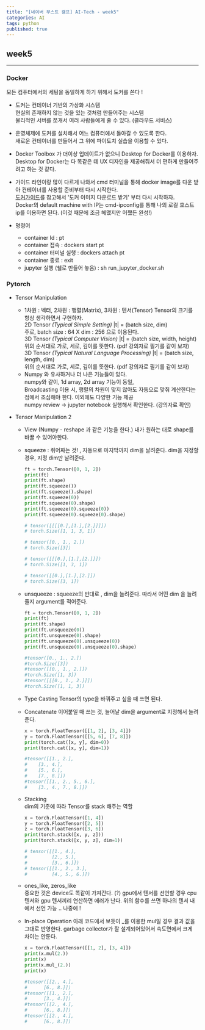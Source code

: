 ```yaml
---
title: "[네이버 부스트 캠프] AI-Tech - week5"
categories: AI
tags: python
published: true
---
```


## week5

---

### Docker

모든 컴퓨터에서의 세팅을 동일하게 하기 위해서 도커를 쓴다 !

- 도커는 컨테이너 기반의 가상화 시스템  
  현실의 존재하지 않는 것을 있는 것처럼 만들어주는 시스템  
  물리적인 서버를 쪼개서 여러 사람들에게 줄 수 있다. (클라우드 서비스)

- 운영체제에 도커를 설치해서 어느 컴퓨터에서 돌아갈 수 있도록 한다.  
  새로운 컨테이너를 만들어서 그 위에 파이토치 실습을 이용할 수 있다.

- Docker Toolbox 가 더이상 업데이트가 없으니 Desktop for Docker를 이용하자. Desktop for Docker는 다 똑같은 데 UX 디자인을 제공해줘서 더 편하게 만들어주려고 하는 것 같다.

- 가이드 라인이랑 많이 다르게 나와서 cmd 터미널을 통해 docker image를 다운 받아 컨테이너를 사용할 준비부터 다시 시작한다.  
  [도커가이드](https://github.com/deeplearningzerotoall/PyTorch/blob/master/docker_user_guide.md)를 참고해서 '도커 이미지 다운로드 받기' 부터 다시 시작하자.  
  Docker의 default machine with IP는 cmd-ipconfig를 통해 나의 로컬 호스트 ip를 이용하면 된다. (이것 때문에 조금 헤맸지만 어쨌든 완성!)

- 명령어
  - container Id : pt
  - container 접속 : dockers start pt
  - container 터미널 실행 : dockers attach pt
  - container 종료 : exit
  - jupyter 실행 (쉘로 만들어 놓음) : sh run_jupyter_docker.sh

### Pytorch

- Tensor Manipulation

  - 1차원 : 벡터, 2차원 : 행렬(Matrix), 3차원 : 텐서(Tensor)
    Tensor의 크기를 항상 생각하면서 구현하자.  
    2D Tensor _(Typical Simple Setting)_
    |t| = (batch size, dim)  
    주로, batch size : 64 X dim : 256 으로 이용된다.
    <br>
    3D Tensor _(Typical Computer Vision)_
    |t| = (batch size, width, height)  
    위의 순서대로 가로, 세로, 깊이를 뜻한다. (pdf 강의자료 필기를 같이 보자)
    <br>
    3D Tensor _(Typical Natural Language Processing)_
    |t| = (batch size, length, dim)  
    위의 순서대로 가로, 세로, 깊이를 뜻한다. (pdf 강의자료 필기를 같이 보자)
  - Numpy 와 유사하거나 더 나은 기능들이 있다.  
    numpy와 같이, 1d array, 2d array 기능이 동일,  
    Broadcasting 이용 시, 행렬의 차원이 맞지 않아도 자동으로 맞춰 계산한다는 점에서 조심해야 한다. 이외에도 다양한 기능 제공  
    numpy review -> jupyter notebook 실행해서 확인한다. (강의자료 확인)

- Tensor Manipulation 2

  - View (Numpy - reshape 과 같은 기능을 한다.) 내가 원하는 대로 shape를 바꿀 수 있어야한다.
  - squeeze : 쥐어짜는 것! , 자동으로 마지막까지 dim을 날려준다. dim을 지정할 경우, 지정 dim만 날려준다.

    ```python
    ft = torch.Tensor([0, 1, 2])
    print(ft)
    print(ft.shape)
    print(ft.squeeze())
    print(ft.squeeze().shape)
    print(ft.squeeze(0))
    print(ft.squeeze(0).shape)
    print(ft.squeeze(0).squeeze(0))
    print(ft.squeeze(0).squeeze(0).shape)

    # tensor([[[[0.],[1.],[2.]]]])
    # torch.Size([1, 1, 3, 1])

    # tensor([0., 1., 2.])
    # torch.Size([3])

    # tensor([[[0.],[1.],[2.]]])
    # torch.Size([1, 3, 1])

    # tensor([[0.],[1.],[2.]])
    # torch.Size([3, 1])
    ```

  - unsqueeze : squeeze의 반대로 , dim을 늘려준다. 따라서 어떤 dim 을 늘려줄지 argument를 적어준다.

    ```python
    ft = torch.Tensor([0, 1, 2])
    print(ft)
    print(ft.shape)
    print(ft.unsqueeze(0))
    print(ft.unsqueeze(0).shape)
    print(ft.unsqueeze(0).unsqueeze(0))
    print(ft.unsqueeze(0).unsqueeze(0).shape)

    #tensor([0., 1., 2.])
    #torch.Size([3])
    #tensor([[0., 1., 2.]])
    #torch.Size([1, 3])
    #tensor([[[0., 1., 2.]]])
    #torch.Size([1, 1, 3])
    ```

  - Type Casting
    Tensor의 type을 바꿔주고 싶을 때 쓰면 된다.

  - Concatenate
    이어붙일 때 쓰는 것, 늘어날 dim을 argument로 지정해서 늘려준다.

    ```python
    x = torch.FloatTensor([[1, 2], [3, 4]])
    y = torch.FloatTensor([[5, 6], [7, 8]])
    print(torch.cat([x, y], dim=0))
    print(torch.cat([x, y], dim=1))

    #tensor([[1., 2.],
    #    [3., 4.],
    #    [5., 6.],
    #    [7., 8.]])
    #tensor([[1., 2., 5., 6.],
    #    [3., 4., 7., 8.]])
    ```

  - Stacking  
    dim의 기준에 따라 Tensor를 stack 해주는 역할

    ```python
    x = torch.FloatTensor([1, 4])
    y = torch.FloatTensor([2, 5])
    z = torch.FloatTensor([3, 6])
    print(torch.stack([x, y, z]))
    print(torch.stack([x, y, z], dim=1))

    # tensor([[1., 4.],
    #         [2., 5.],
    #         [3., 6.]])
    # tensor([[1., 2., 3.],
    #         [4., 5., 6.]])
    ```

  - ones_like, zeros_like  
    중요한 것은 device도 똑같이 가져간다. (?) gpu에서 텐서를 선언할 경우 cpu 텐서와 gpu 텐서끼리 연산하면 에러가 난다. 위의 함수를 쓰면 하나의 텐서 내에서 선언 가능 .. 나중에 !

  - In-place Operation
    아래 코드에서 보듯이 \_를 이용한 mul일 경우 결과 값을 그대로 반영한다.
    garbage collector가 잘 설계되어있어서 속도면에서 크게 차이는 안둔다.

    ```python
    x = torch.FloatTensor([[1, 2], [3, 4]])
    print(x.mul(2.))
    print(x)
    print(x.mul_(2.))
    print(x)

    #tensor([[2., 4.],
    #      [6., 8.]])
    #tensor([[1., 2.],
    #      [3., 4.]])
    #tensor([[2., 4.],
    #      [6., 8.]])
    #tensor([[2., 4.],
    #      [6., 8.]])
    ```
